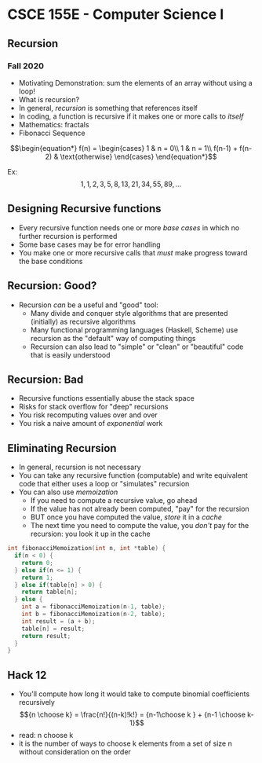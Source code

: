 
# CSCE 155E - Computer Science I
## Recursion
### Fall 2020

* Motivating Demonstration: sum the elements of an array without using a loop!
* What is recursion?
* In general, *recursion* is something that references itself
* In coding, a function is recursive if it makes one or more calls to *itself*
* Mathematics: fractals
* Fibonacci Sequence

$$\begin{equation*}
    f(n) = \begin{cases}
               1               & n = 0\\
               1               & n = 1\\
               f(n-1) + f(n-2) & \text{otherwise}
           \end{cases}
\end{equation*}$$

Ex:
$$1, 1, 2, 3, 5, 8, 13, 21, 34, 55, 89, ...$$

## Designing Recursive functions

* Every recursive function needs one or more *base cases* in which no further recursion is performed
* Some base cases may be for error handling
* You make one or more recursive calls that *must* make progress toward the base conditions

## Recursion: Good?

* Recursion *can* be a useful and "good" tool:
  * Many divide and conquer style algorithms that are presented (initially) as recursive algorithms
  * Many functional programming languages (Haskell, Scheme) use recursion as the "default" way of computing things
  * Recursion can also lead to "simple" or "clean" or "beautiful" code that is easily understood

## Recursion: Bad

* Recursive functions essentially abuse the stack space
* Risks for stack overflow for "deep" recursions
* You risk recomputing values over and over
* You risk a naive amount of *exponential* work

## Eliminating Recursion

* In general, recursion is not necessary
* You can take any recursive function (computable) and write equivalent code that either uses a loop or "simulates" recursion
* You can also use *memoization*
  * If you need to compute a recursive value, go ahead
  * If the value has not already been computed, "pay" for the recursion
  * BUT once you have computed the value, *store* it in a *cache*
  * The next time you need to compute the value, you *don't* pay for the recursion: you look it up in the cache

```c
int fibonacciMemoization(int n, int *table) {
  if(n < 0) {
    return 0;
  } else if(n <= 1) {
    return 1;
  } else if(table[n] > 0) {
    return table[n];
  } else {
    int a = fibonacciMemoization(n-1, table);
    int b = fibonacciMemoization(n-2, table);
    int result = (a + b);
    table[n] = result;
    return result;
  }
}
```


## Hack 12

* You'll compute how long it would take to compute binomial coefficients recursively
$${n \choose k} = \frac{n!}{(n-k)!k!} = {n-1\choose k } + {n-1 \choose k-1}$$
* read: n choose k
* it is the number of ways to choose k elements from a set of size n without consideration on the order


```text







```
